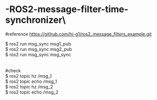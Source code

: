 # -ROS2-message-filter-time-synchronizer\

#reference
https://github.com/hi-g1/ros2_message_filters_example.git 

$ ros2 run msg_sync msg1_pub\
$ ros2 run msg_sync msg2_pub\
$ ros2 run msg_sync msg_sync\
\
\
#check \
$ ros2 topic hz /msg_1\
$ ros2 topic echo /msg_1\
$ ros2 topic hz /msg_2\
$ ros2 topic echo /msg_2
